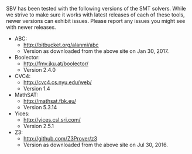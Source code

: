 SBV has been tested with the following versions of the SMT solvers. While we strive to make sure
it works with latest releases of each of these tools, newer versions can exhibit issues. Please
report any issues you might see with newer releases.

  * ABC:
      * http://bitbucket.org/alanmi/abc
      * Version as downloaded from the above site on Jan 30, 2017.
  * Boolector:
      * http://fmv.jku.at/boolector/
      * Version 2.4.0
  * CVC4:
      * http://cvc4.cs.nyu.edu/web/
      * Version 1.4
  * MathSAT:
      * http://mathsat.fbk.eu/
      * Version 5.3.14
  * Yices:
      * http://yices.csl.sri.com/
      * Version 2.5.1
  * Z3:
      * http://github.com/Z3Prover/z3
      * Version as downloaded from the above site on Jul 30, 2016.
